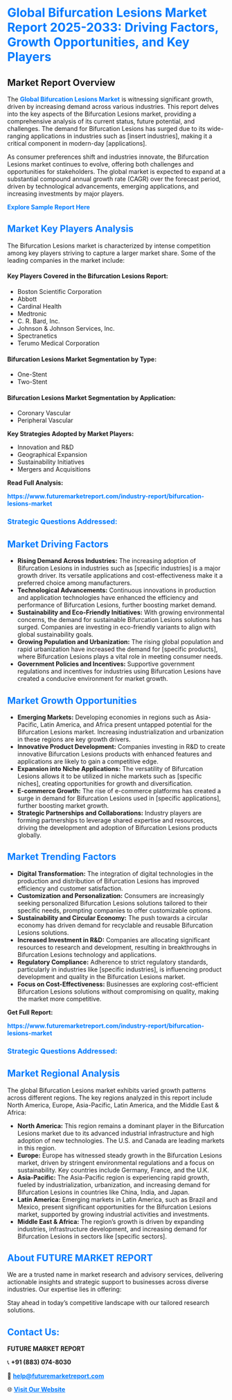 <h1 style="color: #007BFF;">Global Bifurcation Lesions Market Report 2025-2033: Driving Factors, Growth Opportunities, and Key Players</h1>

<section id="overview">
<h2>Market Report Overview</h2>
<p>The <a href="https://www.futuremarketreport.com/industry-report/bifurcation-lesions-market" style="color: #007BFF; text-decoration: none;"><strong>Global Bifurcation Lesions Market</strong></a> is witnessing significant growth, driven by increasing demand across various industries. This report delves into the key aspects of the Bifurcation Lesions market, providing a comprehensive analysis of its current status, future potential, and challenges. The demand for Bifurcation Lesions has surged due to its wide-ranging applications in industries such as [insert industries], making it a critical component in modern-day [applications].</p>
<p>As consumer preferences shift and industries innovate, the Bifurcation Lesions market continues to evolve, offering both challenges and opportunities for stakeholders. The global market is expected to expand at a substantial compound annual growth rate (CAGR) over the forecast period, driven by technological advancements, emerging applications, and increasing investments by major players.</p>
</section>

<section id="overview">
<p><a href="https://www.futuremarketreport.com/request-sample/reportId=62515" style="color: #007BFF; text-decoration: none;"><strong>Explore Sample Report Here</strong></a></p>
</section>

<section id="key-players">
<h2 style="color: #007BFF;">Market Key Players Analysis</h2>
<p>The Bifurcation Lesions market is characterized by intense competition among key players striving to capture a larger market share. Some of the leading companies in the market include:</p>
<h4>Key Players Covered in the Bifurcation Lesions Report:</h4>
<ul><li>Boston Scientific Corporation</li><li>Abbott</li><li>Cardinal Health</li><li>Medtronic</li><li>C. R. Bard, Inc.</li><li>Johnson &amp; Johnson Services, Inc.</li><li>Spectranetics</li><li>Terumo Medical Corporation</li></ul>
<h4>Bifurcation Lesions Market Segmentation by Type:</h4>
<ul><li>One-Stent</li><li>Two-Stent</li></ul>

<h4>Bifurcation Lesions Market Segmentation by Application:</h4>
<ul><li>Coronary Vascular</li><li>Peripheral Vascular</li></ul>
<p><strong>Key Strategies Adopted by Market Players:</strong></p>
<ul>
<li>Innovation and R&D</li>
<li>Geographical Expansion</li>
<li>Sustainability Initiatives</li>
<li>Mergers and Acquisitions</li>
</ul>
</section>

<section>
<p><strong>Read Full Analysis: </strong></p><a href="https://www.futuremarketreport.com/industry-report/bifurcation-lesions-market" style="color: #007BFF; text-decoration: none;"><strong>https://www.futuremarketreport.com/industry-report/bifurcation-lesions-market</strong></a>
<h3 style="color: #007BFF;">Strategic Questions Addressed:</h3>
</section>

<section id="driving-factors">
<h2 style="color: #007BFF;">Market Driving Factors</h2>
<ul>
<li><strong>Rising Demand Across Industries:</strong> The increasing adoption of Bifurcation Lesions in industries such as [specific industries] is a major growth driver. Its versatile applications and cost-effectiveness make it a preferred choice among manufacturers.</li>
<li><strong>Technological Advancements:</strong> Continuous innovations in production and application technologies have enhanced the efficiency and performance of Bifurcation Lesions, further boosting market demand.</li>
<li><strong>Sustainability and Eco-Friendly Initiatives:</strong> With growing environmental concerns, the demand for sustainable Bifurcation Lesions solutions has surged. Companies are investing in eco-friendly variants to align with global sustainability goals.</li>
<li><strong>Growing Population and Urbanization:</strong> The rising global population and rapid urbanization have increased the demand for [specific products], where Bifurcation Lesions plays a vital role in meeting consumer needs.</li>
<li><strong>Government Policies and Incentives:</strong> Supportive government regulations and incentives for industries using Bifurcation Lesions have created a conducive environment for market growth.</li>
</ul>
</section>

<section id="growth-opportunities">
<h2 style="color: #007BFF;">Market Growth Opportunities</h2>
<ul>
<li><strong>Emerging Markets:</strong> Developing economies in regions such as Asia-Pacific, Latin America, and Africa present untapped potential for the Bifurcation Lesions market. Increasing industrialization and urbanization in these regions are key growth drivers.</li>
<li><strong>Innovative Product Development:</strong> Companies investing in R&D to create innovative Bifurcation Lesions products with enhanced features and applications are likely to gain a competitive edge.</li>
<li><strong>Expansion into Niche Applications:</strong> The versatility of Bifurcation Lesions allows it to be utilized in niche markets such as [specific niches], creating opportunities for growth and diversification.</li>
<li><strong>E-commerce Growth:</strong> The rise of e-commerce platforms has created a surge in demand for Bifurcation Lesions used in [specific applications], further boosting market growth.</li>
<li><strong>Strategic Partnerships and Collaborations:</strong> Industry players are forming partnerships to leverage shared expertise and resources, driving the development and adoption of Bifurcation Lesions products globally.</li>
</ul>
</section>

<section id="trending-factors">
<h2 style="color: #007BFF;">Market Trending Factors</h2>
<ul>
<li><strong>Digital Transformation:</strong> The integration of digital technologies in the production and distribution of Bifurcation Lesions has improved efficiency and customer satisfaction.</li>
<li><strong>Customization and Personalization:</strong> Consumers are increasingly seeking personalized Bifurcation Lesions solutions tailored to their specific needs, prompting companies to offer customizable options.</li>
<li><strong>Sustainability and Circular Economy:</strong> The push towards a circular economy has driven demand for recyclable and reusable Bifurcation Lesions solutions.</li>
<li><strong>Increased Investment in R&D:</strong> Companies are allocating significant resources to research and development, resulting in breakthroughs in Bifurcation Lesions technology and applications.</li>
<li><strong>Regulatory Compliance:</strong> Adherence to strict regulatory standards, particularly in industries like [specific industries], is influencing product development and quality in the Bifurcation Lesions market.</li>
<li><strong>Focus on Cost-Effectiveness:</strong> Businesses are exploring cost-efficient Bifurcation Lesions solutions without compromising on quality, making the market more competitive.</li>
</ul>
</section>

<section>
<p><strong>Get Full Report: </strong></p><a href="https://www.futuremarketreport.com/industry-report/bifurcation-lesions-market" style="color: #007BFF; text-decoration: none;"><strong>https://www.futuremarketreport.com/industry-report/bifurcation-lesions-market</strong></a>
<h3 style="color: #007BFF;">Strategic Questions Addressed:</h3>
</section>


<section id="regional-analysis">
<h2 style="color: #007BFF;">Market Regional Analysis</h2>
<p>The global Bifurcation Lesions market exhibits varied growth patterns across different regions. The key regions analyzed in this report include North America, Europe, Asia-Pacific, Latin America, and the Middle East & Africa:</p>
<ul>
<li><strong>North America:</strong> This region remains a dominant player in the Bifurcation Lesions market due to its advanced industrial infrastructure and high adoption of new technologies. The U.S. and Canada are leading markets in this region.</li>
<li><strong>Europe:</strong> Europe has witnessed steady growth in the Bifurcation Lesions market, driven by stringent environmental regulations and a focus on sustainability. Key countries include Germany, France, and the U.K.</li>
<li><strong>Asia-Pacific:</strong> The Asia-Pacific region is experiencing rapid growth, fueled by industrialization, urbanization, and increasing demand for Bifurcation Lesions in countries like China, India, and Japan.</li>
<li><strong>Latin America:</strong> Emerging markets in Latin America, such as Brazil and Mexico, present significant opportunities for the Bifurcation Lesions market, supported by growing industrial activities and investments.</li>
<li><strong>Middle East & Africa:</strong> The region’s growth is driven by expanding industries, infrastructure development, and increasing demand for Bifurcation Lesions in sectors like [specific sectors].</li>
</ul>
</section>

<footer>
<h2 style="color: #007BFF;">About FUTURE MARKET REPORT</h2>
<p>We are a trusted name in market research and advisory services, delivering actionable insights and strategic support to businesses across diverse industries. Our expertise lies in offering:</p>

<p>Stay ahead in today’s competitive landscape with our tailored research solutions.</p>

<h2 style="color: #007BFF;">Contact Us:</h2>
<p><strong>FUTURE MARKET REPORT</strong></p>
<p>📞 <strong>+91 (883) 074-8030</strong></p>
<p>📧 <strong><a href="mailto:help@futuremarketreport.com" style="color: #007BFF;">help@futuremarketreport.com</a></strong></p>
<p>🌐 <strong><a href="https://www.futuremarketreport.com/" style="color: #007BFF;">Visit Our Website</a></strong></p>
</footer>